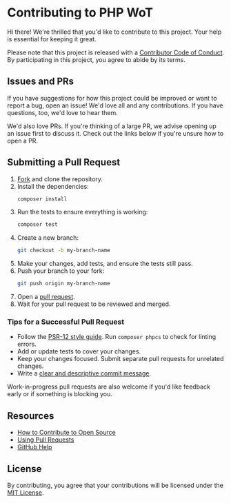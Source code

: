 # Contributing to PHP WoT

Hi there! We're thrilled that you'd like to contribute to this project. Your help is essential for keeping it great.

Please note that this project is released with a [Contributor Code of Conduct](CODE_OF_CONDUCT.md). By participating in this project, you agree to abide by its terms.

## Issues and PRs

If you have suggestions for how this project could be improved or want to report a bug, open an issue! We'd love all and any contributions. If you have questions, too, we'd love to hear them.

We'd also love PRs. If you're thinking of a large PR, we advise opening up an issue first to discuss it. Check out the links below if you're unsure how to open a PR.

## Submitting a Pull Request

1. [Fork](https://github.com/doguabaris/WoT.php/fork) and clone the repository.
2. Install the dependencies:
   ```bash
   composer install
   ```
3. Run the tests to ensure everything is working:
   ```bash
   composer test
   ```
4. Create a new branch:
   ```bash
   git checkout -b my-branch-name
   ```
5. Make your changes, add tests, and ensure the tests still pass.
6. Push your branch to your fork:
   ```bash
   git push origin my-branch-name
   ```
7. Open a [pull request](https://github.com/doguabaris/WoT.php/compare).
8. Wait for your pull request to be reviewed and merged.

### Tips for a Successful Pull Request

- Follow the [PSR-12 style guide](https://www.php-fig.org/psr/psr-12/). Run `composer phpcs` to check for linting errors.
- Add or update tests to cover your changes.
- Keep your changes focused. Submit separate pull requests for unrelated changes.
- Write a [clear and descriptive commit message](http://tbaggery.com/2008/04/19/a-note-about-git-commit-messages.html).

Work-in-progress pull requests are also welcome if you'd like feedback early or if something is blocking you.

## Resources

- [How to Contribute to Open Source](https://opensource.guide/how-to-contribute/)
- [Using Pull Requests](https://help.github.com/articles/about-pull-requests/)
- [GitHub Help](https://help.github.com)

## License

By contributing, you agree that your contributions will be licensed under the [MIT License](LICENSE).
